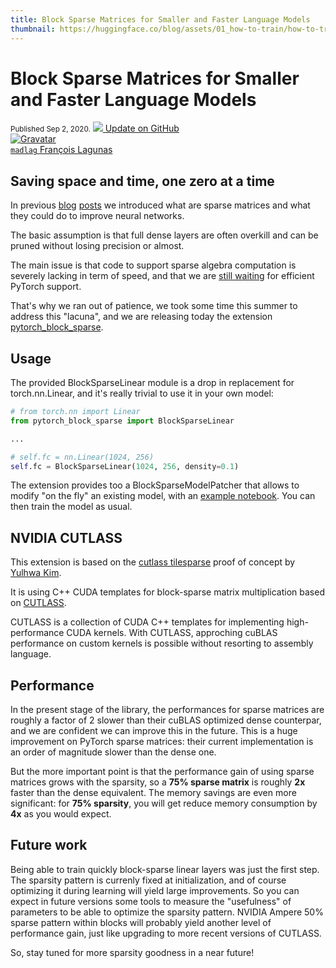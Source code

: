 ```yaml
---
title: Block Sparse Matrices for Smaller and Faster Language Models
thumbnail: https://huggingface.co/blog/assets/01_how-to-train/how-to-train_blogpost.png
---
```


<h1 class="no-top-margin">Block Sparse Matrices for Smaller and Faster Language Models</h1>

<div class="blog-metadata">
    <small>Published Sep 2, 2020.</small>
    <a target="_blank" class="btn-readme" href="https://github.com/huggingface/blog/blob/master/pytorch_block_sparse.md">
        <img src="/front/assets/icon-github.svg">
        Update on GitHub
    </a>
</div>

<div class="author-card">
    <a href="/madlag">
        <img class="avatar avatar-user" src="https://www.gravatar.com/avatar/205c3e49902572f215d99796656526c7?d=retro&size=200" title="Gravatar">
        <div class="bfc">
            <code>madlag</code>
            <span class="fullname">François Lagunas</span>
        </div>
    </a>
</div>

## Saving space and time, one zero at a time

In previous [blog](https://medium.com/huggingface/is-the-future-of-neural-networks-sparse-an-introduction-1-n-d03923ecbd70)
[posts](https://medium.com/huggingface/sparse-neural-networks-2-n-gpu-performance-b8bc9ce950fc) 
we introduced what are sparse matrices and what they could do to improve neural networks.

The basic assumption is that full dense layers are often overkill and can be pruned without losing precision or almost.

The main issue is that code to support sparse algebra computation is severely lacking in term of speed, 
and that we are [still waiting](https://openai.com/blog/openai-pytorch/) for efficient PyTorch support.

That's why we ran out of patience, we took some time this summer to address this "lacuna",
and we are releasing today the extension [pytorch_block_sparse](https://github.com/huggingface/pytorch_block_sparse).

## Usage
The provided BlockSparseLinear module is a drop in replacement for torch.nn.Linear, and it's really trivial to use 
it in your own model:

```python
# from torch.nn import Linear
from pytorch_block_sparse import BlockSparseLinear

...

# self.fc = nn.Linear(1024, 256)
self.fc = BlockSparseLinear(1024, 256, density=0.1)
```

The extension provides too a BlockSparseModelPatcher that allows to modify "on the fly" an existing model, 
with an [example notebook](https://github.com/huggingface/pytorch_block_sparse/blob/master/doc/notebooks/ModelSparsification.ipynb).
You can then train the model as usual.


## NVIDIA CUTLASS
This extension is based on the [cutlass tilesparse](https://github.com/YulhwaKim/cutlass_tilesparse) proof of concept by [Yulhwa Kim](https://github.com/YulhwaKim).

It is using C++ CUDA templates for block-sparse matrix multiplication
based on [CUTLASS](https://developer.nvidia.com/blog/cutlass-linear-algebra-cuda/).

CUTLASS is a collection of CUDA C++ templates for implementing high-performance CUDA kernels.
With CUTLASS, approching cuBLAS performance on custom kernels is possible without resorting to assembly language.

## Performance
In the present stage of the library, the performances for sparse matrices are roughly a factor of 2 slower
than their cuBLAS optimized dense counterpar, and we are confident we can improve this in the future.
This is a huge improvement on PyTorch sparse matrices: their current implementation is an order of magnitude slower
than the dense one.

But the more important point is that the performance gain of using sparse matrices grows with the sparsity,
so a **75% sparse matrix** is roughly **2x** faster than the dense equivalent.
The memory savings are even more significant: for **75% sparsity**, you will get reduce memory consumption by **4x**
as you would expect. 

## Future work
Being able to train quickly block-sparse linear layers was just the first step.
The sparsity pattern is currenly fixed at initialization, and of course optimizing it during learning will yield large
improvements.
So you can expect in future versions some tools to measure the "usefulness" of parameters to be able to optimize the sparsity pattern.
NVIDIA Ampere 50% sparse pattern within blocks will probably yield another level of performance gain, just like upgrading
to more recent versions of CUTLASS.

So, stay tuned for more sparsity goodness in a near future!
